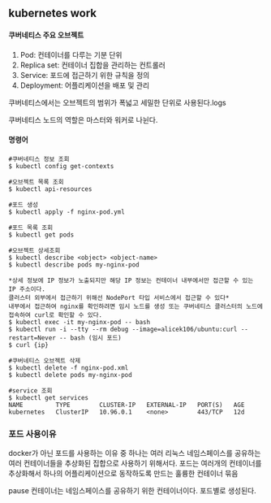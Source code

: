 ## kubernetes work

#### 쿠버네티스 주요 오브젝트
1. Pod: 컨테이너를 다루는 기분 단위
2. Replica set: 컨테이너 집합을 관리하는 컨트롤러
3. Service: 포드에 접근하기 위한 규칙을 정의
4. Deployment: 어플리케이션을 배포 및 관리 


쿠버네티스에서는 오브젝트의 범위가 폭넓고 세밀한 단위로 사용된다.logs

쿠버네티스 노드의 역할은 마스터와 워커로 나뉜다.

#### 명령어
```
#쿠버네티스 정보 조회
$ kubectl config get-contexts

#오브젝트 목록 조회
$ kubectl api-resources

#포드 생성
$ kubectl apply -f nginx-pod.yml

#포드 목록 조회
$ kubectl get pods

#오브젝트 상세조회
$ kubectl describe <object> <object-name>
$ kubectl describe pods my-nginx-pod

*상세 정보에 IP 정보가 노출되지만 해당 IP 정보는 컨테이너 내부에서만 접근할 수 있는 IP 주소이다.
클러스터 외부에서 접근하기 위해선 NodePort 타입 서비스에서 접근할 수 있다*
내부에서 접근하여 nginx를 확인하려면 임시 노드를 생성 또는 쿠버네티스 클러스터의 노드에 접속하여 curl로 확인할 수 있다.
$ kubectl exec -it my-nginx-pod -- bash
$ kubectl run -i --tty --rm debug --image=alicek106/ubuntu:curl --restart=Never -- bash (임시 포드)
$ curl {ip}

#쿠버네티스 오브젝트 삭제
$ kubectl delete -f nginx-pod.xml
$ kubectl delete pods my-nginx-pod

#service 조회
$ kubectl get services
NAME         TYPE        CLUSTER-IP   EXTERNAL-IP   PORT(S)   AGE
kubernetes   ClusterIP   10.96.0.1    <none>        443/TCP   12d

```



### 포드 사용이유
docker가 아닌 포드를 사용하는 이유 중 하나는 여러 리눅스 네임스페이스를 공유하는 여러 컨테이너들을 추상화된 집합으로 사용하기 위해서다.
포드는 여러개의 컨테이너를 추상화해서 하나의 어플리케이션으로 동작하도록 만드는 훌륭한 컨테이너 묶음

pause 컨테이너는 네임스페이스를 공유하기 위한 컨테이너이다. 포드별로 생성된다.


